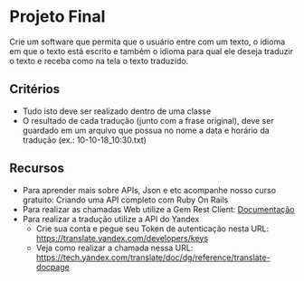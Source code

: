 # Projeto Final

Crie um software que permita que o usuário entre com um texto, o idioma em que o texto está escrito
e também o idioma para qual ele deseja traduzir o texto e receba como na tela o texto traduzido.

## Critérios

- Tudo isto deve ser realizado dentro de uma classe
- O resultado de cada tradução (junto com a frase original), deve ser guardado em um arquivo que
possua no nome a data e horário da tradução (ex.: 10-10-18_10:30.txt)


## Recursos

- Para aprender mais sobre APIs, Json e etc acompanhe nosso curso gratuito: Criando uma API completo
com Ruby On Rails
- Para realizar as chamadas Web utilize a Gem Rest Client:
[Documentação](https://github.com/rest-client/rest-client)
- Para realizar a tradução utilize a API do Yandex
  - Crie sua conta e pegue seu Token de autenticação nesta URL:
  https://translate.yandex.com/developers/keys
  - Veja como realizar a chamada nessa URL:
  https://tech.yandex.com/translate/doc/dg/reference/translate-docpage
